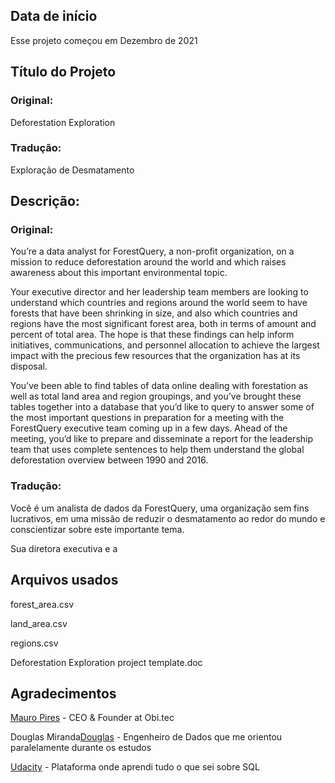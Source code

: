 ## Data de início

Esse projeto começou em Dezembro de 2021

## Título do Projeto

### Original: 
Deforestation Exploration

### Tradução: 
Exploração de Desmatamento

## Descrição:

### Original: 
You’re a data analyst for ForestQuery, a non-profit organization, on a mission to reduce deforestation around the world and which raises awareness about this important environmental topic.

Your executive director and her leadership team members are looking to understand which countries and regions around the world seem to have forests that have been shrinking in size, and also which countries and regions have the most significant forest area, both in terms of amount and percent of total area. The hope is that these findings can help inform initiatives, communications, and personnel allocation to achieve the largest impact with the precious few resources that the organization has at its disposal.

You’ve been able to find tables of data online dealing with forestation as well as total land area and region groupings, and you’ve brought these tables together into a database that you’d like to query to answer some of the most important questions in preparation for a meeting with the ForestQuery executive team coming up in a few days. Ahead of the meeting, you’d like to prepare and disseminate a report for the leadership team that uses complete sentences to help them understand the global deforestation overview between 1990 and 2016.

### Tradução: 
Você é um analista de dados da ForestQuery, uma organização sem fins lucrativos, em uma missão de reduzir o desmatamento ao redor do mundo e conscientizar sobre este importante tema.

Sua diretora executiva e a 

## Arquivos usados

forest_area.csv

land_area.csv

regions.csv

Deforestation Exploration project template.doc

## Agradecimentos

[Mauro Pires][Mauro] - CEO & Founder at Obi.tec

Douglas Miranda[Douglas] - Engenheiro de Dados que me orientou paralelamente durante os estudos

[Udacity][Udacity] - Plataforma onde aprendi tudo o que sei sobre SQL

[Mauro]: https://www.linkedin.com/in/mauro-pires-6a284b32/

[Douglas]: https://www.linkedin.com/in/douglasmsf/

[Udacity]: https://www.udacity.com
